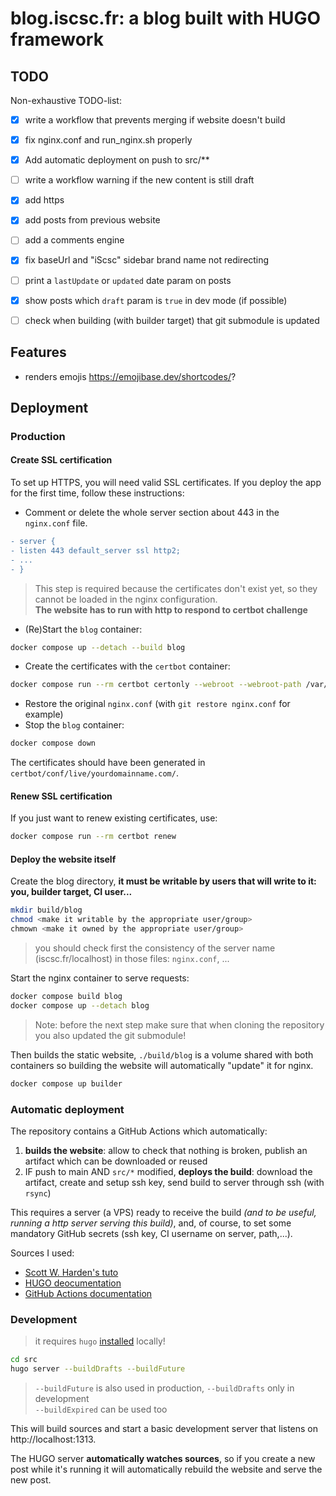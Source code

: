 # blog.iscsc.fr: a blog built with HUGO framework

## TODO
Non-exhaustive TODO-list:
 - [X] write a workflow that prevents merging if website doesn't build
 - [X] fix nginx.conf and run_nginx.sh properly
 - [X] Add automatic deployment on push to src/**
 - [ ] write a workflow warning if the new content is still draft
 - [X] add https
 - [X] add posts from previous website
 - [ ] add a comments engine
 - [X] fix baseUrl and "iScsc" sidebar brand name not redirecting
 - [ ] print a `lastUpdate` or `updated` date param on posts
 - [X] show posts which `draft` param is `true` in dev mode (if possible)
 - [ ] check when building (with builder target) that git submodule is updated


## Features
- renders emojis https://emojibase.dev/shortcodes/?


## Deployment

### Production

#### Create SSL certification

To set up HTTPS, you will need valid SSL certificates. If you deploy the app for the first time, follow these instructions:

- Comment or delete the whole server section about 443 in the `nginx.conf` file.

```diff
- server {
- listen 443 default_server ssl http2;
- ...
- }
```

> This step is required because the certificates don't exist yet, so they cannot be loaded in the nginx configuration.  
> **The website has to run with http to respond to certbot challenge**

- (Re)Start the `blog` container:

```bash
docker compose up --detach --build blog
```

- Create the certificates with the `certbot` container:

```bash
docker compose run --rm certbot certonly --webroot --webroot-path /var/www/certbot/ -d yourdomainname.com
```

- Restore the original `nginx.conf` (with `git restore nginx.conf` for example)
- Stop the `blog` container:

```bash
docker compose down
```

The certificates should have been generated in `certbot/conf/live/yourdomainname.com/`.

#### Renew SSL certification

If you just want to renew existing certificates, use:

```bash
docker compose run --rm certbot renew
```

#### Deploy the website itself

Create the blog directory, **it must be writable by users that will write to it: you, builder target, CI user...**
```sh
mkdir build/blog
chmod <make it writable by the appropriate user/group>
chmown <make it owned by the appropriate user/group>
```

> you should check first the consistency of the server name (iscsc.fr/localhost) in those files: `nginx.conf`, ...

Start the nginx container to serve requests:
```sh
docker compose build blog
docker compose up --detach blog
```

> Note: before the next step make sure that when cloning the repository you also updated the git submodule!

Then builds the static website, `./build/blog` is a volume shared with both containers so 
building the website will automatically "update" it for nginx.
```sh
docker compose up builder
```

### Automatic deployment
The repository contains a GitHub Actions which automatically:
 1. **builds the website**: allow to check that nothing is broken, publish an artifact which can be downloaded or reused
 2. IF push to main AND `src/*` modified, **deploys the build**: download the artifact, create and setup ssh key, send build to server through ssh (with `rsync`)

This requires a server (a VPS) ready to receive the build *(and to be useful, running a http server serving this build)*, and, of course, to set some mandatory GitHub secrets (ssh key, CI username on server, path,...).


Sources I used:
- [Scott W. Harden's tuto](https://swharden.com/blog/2022-03-20-github-actions-hugo/)
- [HUGO deocumentation](https://gohugo.io/hosting-and-deployment/deployment-with-rsync/)
- [GitHub Actions documentation](https://docs.github.com/en/actions/learn-github-actions/contexts#steps-context)

### Development

> it requires `hugo` [installed](https://gohugo.io/installation/) locally!
```sh
cd src
hugo server --buildDrafts --buildFuture
```
> `--buildFuture` is also used in production, `--buildDrafts` only in development  
> `--buildExpired` can be used too

This will build sources and start a basic development server that listens on http://localhost:1313.

The HUGO server **automatically watches sources**, so if you create a new post while it's running it will automatically rebuild the website and serve the new post.
